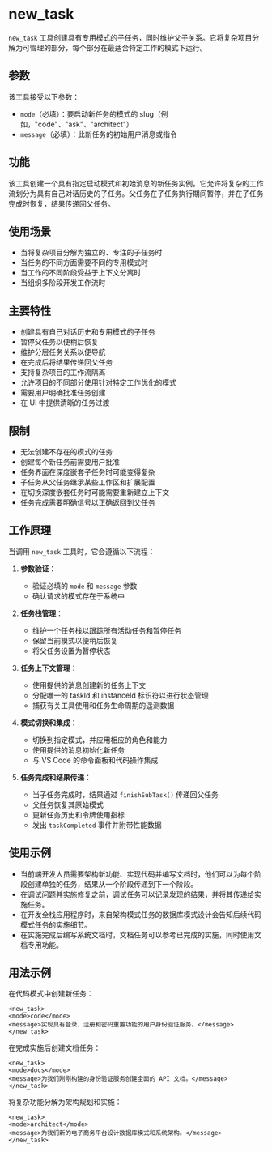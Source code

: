 # new_task

`new_task` 工具创建具有专用模式的子任务，同时维护父子关系。它将复杂项目分解为可管理的部分，每个部分在最适合特定工作的模式下运行。

## 参数

该工具接受以下参数：

- `mode`（必填）：要启动新任务的模式的 slug（例如，"code"、"ask"、"architect"）
- `message`（必填）：此新任务的初始用户消息或指令

## 功能

该工具创建一个具有指定启动模式和初始消息的新任务实例。它允许将复杂的工作流划分为具有自己对话历史的子任务。父任务在子任务执行期间暂停，并在子任务完成时恢复，结果传递回父任务。

## 使用场景

- 当将复杂项目分解为独立的、专注的子任务时
- 当任务的不同方面需要不同的专用模式时
- 当工作的不同阶段受益于上下文分离时
- 当组织多阶段开发工作流时

## 主要特性

- 创建具有自己对话历史和专用模式的子任务
- 暂停父任务以便稍后恢复
- 维护分层任务关系以便导航
- 在完成后将结果传递回父任务
- 支持复杂项目的工作流隔离
- 允许项目的不同部分使用针对特定工作优化的模式
- 需要用户明确批准任务创建
- 在 UI 中提供清晰的任务过渡

## 限制

- 无法创建不存在的模式的任务
- 创建每个新任务前需要用户批准
- 任务界面在深度嵌套子任务时可能变得复杂
- 子任务从父任务继承某些工作区和扩展配置
- 在切换深度嵌套任务时可能需要重新建立上下文
- 任务完成需要明确信号以正确返回到父任务

## 工作原理

当调用 `new_task` 工具时，它会遵循以下流程：

1. **参数验证**：

    - 验证必填的 `mode` 和 `message` 参数
    - 确认请求的模式存在于系统中

2. **任务栈管理**：

    - 维护一个任务栈以跟踪所有活动任务和暂停任务
    - 保留当前模式以便稍后恢复
    - 将父任务设置为暂停状态

3. **任务上下文管理**：

    - 使用提供的消息创建新的任务上下文
    - 分配唯一的 taskId 和 instanceId 标识符以进行状态管理
    - 捕获有关工具使用和任务生命周期的遥测数据

4. **模式切换和集成**：

    - 切换到指定模式，并应用相应的角色和能力
    - 使用提供的消息初始化新任务
    - 与 VS Code 的命令面板和代码操作集成

5. **任务完成和结果传递**：
    - 当子任务完成时，结果通过 `finishSubTask()` 传递回父任务
    - 父任务恢复其原始模式
    - 更新任务历史和令牌使用指标
    - 发出 `taskCompleted` 事件并附带性能数据

## 使用示例

- 当前端开发人员需要架构新功能、实现代码并编写文档时，他们可以为每个阶段创建单独的任务，结果从一个阶段传递到下一个阶段。
- 在调试问题并实施修复之前，调试任务可以记录发现的结果，并将其传递给实施任务。
- 在开发全栈应用程序时，来自架构模式任务的数据库模式设计会告知后续代码模式任务的实施细节。
- 在实施完成后编写系统文档时，文档任务可以参考已完成的实施，同时使用文档专用功能。

## 用法示例

在代码模式中创建新任务：

```
<new_task>
<mode>code</mode>
<message>实现具有登录、注册和密码重置功能的用户身份验证服务。</message>
</new_task>
```

在完成实施后创建文档任务：

```
<new_task>
<mode>docs</mode>
<message>为我们刚刚构建的身份验证服务创建全面的 API 文档。</message>
</new_task>
```

将复杂功能分解为架构规划和实施：

```
<new_task>
<mode>architect</mode>
<message>为我们新的电子商务平台设计数据库模式和系统架构。</message>
</new_task>
```
